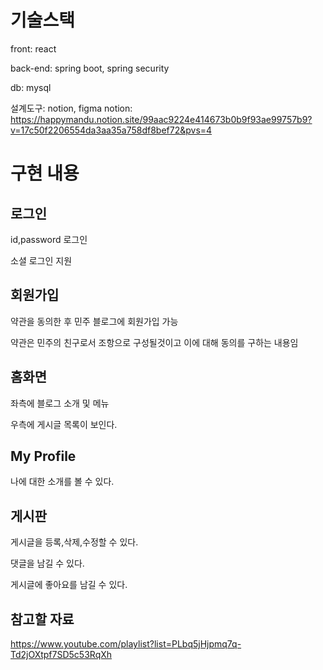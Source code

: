 # 기술스택


front: react

back-end: spring boot, spring security

db: mysql

설계도구: notion, figma
notion: https://happymandu.notion.site/99aac9224e414673b0b9f93ae99757b9?v=17c50f2206554da3aa35a758df8bef72&pvs=4
# 구현 내용

## 로그인

id,password 로그인

소셜 로그인 지원

## 회원가입

약관을 동의한 후 민주 블로그에 회원가입 가능

약관은 민주의 친구로서 조항으로 구성될것이고 이에 대해 동의를 구하는 내용임

## 홈화면

좌측에 블로그 소개 및 메뉴

우측에 게시글 목록이 보인다.

## My Profile

나에 대한 소개를 볼 수 있다.

## 게시판

게시글을 등록,삭제,수정할 수 있다.

댓글을 남길 수 있다.

게시글에 좋아요를 남길 수 있다.

## 참고할 자료

https://www.youtube.com/playlist?list=PLbq5jHjpmq7q-Td2jOXtpf7SD5c53RqXh
